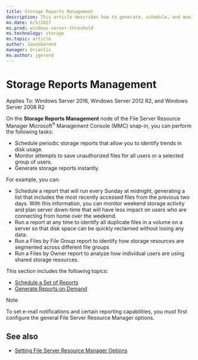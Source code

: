 ```yaml
---
title: Storage Reports Management
description: This article describes how to generate, schedule, and monitor storage reports
ms.date: 6/5/2017
ms.prod: windows-server-threshold
ms.technology: storage
ms.topic: article
author: JasonGerend
manager: brianlic
ms.author: jgerend
---
```


# Storage Reports Management

Applies To: Windows Server 2016, Windows Server 2012 R2, and Windows Server 2008 R2

On the **Storage Reports Management** node of the File Server Resource Manager Microsoft<sup>®</sup> Management Console (MMC) snap-in, you can perform the following tasks:

-   Schedule periodic storage reports that allow you to identify trends in disk usage.
-   Monitor attempts to save unauthorized files for all users or a selected group of users.
-   Generate storage reports instantly.

For example, you can:

-   Schedule a report that will run every Sunday at midnight, generating a list that includes the most recently accessed files from the previous two days. With this information, you can monitor weekend storage activity and plan server down-time that will have less impact on users who are connecting from home over the weekend.
-   Run a report at any time to identify all duplicate files in a volume on a server so that disk space can be quickly reclaimed without losing any data.
-   Run a Files by File Group report to identify how storage resources are segmented across different file groups 
-   Run a Files by Owner report to analyze how individual users are using shared storage resources.

This section includes the following topics:

-   [Schedule a Set of Reports](schedule-set-of-reports.md)
-   [Generate Reports on Demand](generate-reports-on-demand.md)

> [!Note]
> To set e-mail notifications and certain reporting capabilities, you must first configure the general File Server Resource Manager options.

## See also

-   [Setting File Server Resource Manager Options](setting-file-server-resource-manager-options.md)


